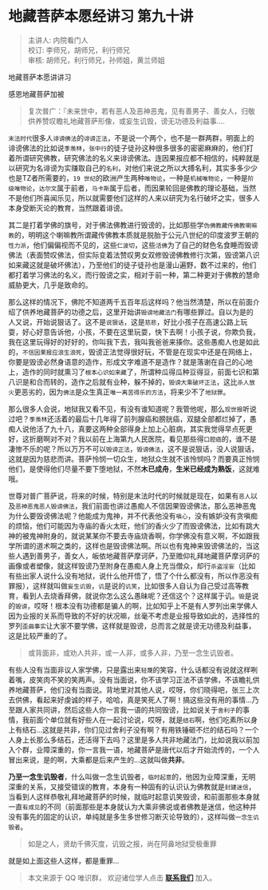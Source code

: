 # 地藏菩萨本愿经讲习 第九十讲

> 主讲人: 内院看门人 <br />
> 校订: 李师兄，胡师兄，利行师兄 <br />
> 审核: 胡师兄，利行师兄，孙师姐，黄兰师姐 <br />

地藏菩萨本愿讲讲习

感恩地藏菩萨加被

> 复次普广：『未来世中，若有恶人及恶神恶鬼，见有善男子、善女人，归敬供养赞叹瞻礼地藏菩萨形像，或妄生讥毁，谤无功德及利益事....

`末法时代`很多人`诽谤佛法`的`诽谤正法`，不是说一个两个，也不是一群两群，明面上的诽谤佛法的比如说`季羡林`，`张中行`的徒子徒孙这种很多很多的密密麻麻的，他们打着所谓研究佛教，研究佛法的名义来诽谤佛法。连因果报应都不相信的，纯粹就是以研究为名诽谤为实赚取自己的`名利`，对他们来说之所以大搏名利，其实多多少少也是TZ者所需要的，`19 世纪`的欧洲产生两种`唯物论`，一种是`机械唯物论`，一种是`阶级唯物论`，`达尔文`属于前者，`马卡斯`属于后者，而因果轮回是佛教的理论基础，当然不是他们所喜闻乐见，所以就需要他们这样的人来以研究为名行破坏之实，很多人本身受断灭论的教育，当然跟着诽谤。

其二是打着学佛的旗号，对于佛法佛教进行毁谤的，比如那些学`伪佛教藏传佛教喇嘛教`的，明明这个喇嘛教所谓藏传佛教本质就是脱胎于公元八世纪的印度波罗王朝的`性力派`，他们偏偏视而不见的，这些`仁波切`，这些`活佛`为了自己的财色名食睡而毁谤佛法（表面赞叹佛法，但实际变着法赞叹男女双修毁谤佛教修行次第，毁谤第八识如来藏这就是破坏佛法），乃至他们的徒子徒孙也是漫山遍野，数不过来的，他们都打着学习佛法的名义，而行毁谤之实，相对于前一种，第二种更对于佛教的慧命威胁更大，几乎是致命的。

那么这样的情况下，佛陀不知道两千五百年后这样吗？他当然清楚，所以在前面介绍了供养地藏菩萨的功德之后，这里开始讲`毁谤地藏法门`有哪些罪过。自以为是的人又说，开始说狠话了。这不是`说狠话`，这是`慈悲`，好比小孩子在高速公路上玩耍，好心好意告诉他，小孩，不要在这里玩耍，快下去啊！小孩子说，你欺负我，我在这里玩得好的好好的，你叫我下去，我叫我爸爸来揍你。这些愚痴人也是如此的，`不信因果报应浪生浪死`，毁谤正法觉得很好玩，不管是在现实中还是在网络上，你要是毁谤必然身语意的造作，形成文字难道不是造作？就是落谢在自己的心地上，造作的同时就熏习了`根本心识如来藏`了，所谓种瓜得瓜种豆得豆，前面七识和第八识是和合而转的，造作之后就有业种，躲不掉的，`毁谤大乘破坏正法`，这比`杀人放火`更恶劣的，因为`佛法`是众生真正`唯一离苦得乐的方法`，将来少不了`地狱罪`。

那么很多人会说，地狱我又看不见，有没有谁知道呢？我管他呢，那么`现世报`听说过吧？`季羡林`还活着的最后十几年得了前列腺癌和膀胱癌，双腿全部都烂掉了，愚痴人说他活了九十八，真要这两种全部得身上加上心脏病，其实我觉得早点死更好，这折磨啊对不对？我以前在上海第九人民医院，看见那些得`口腔癌`的，谁不是凄惨不乐的呢？所以万万不可以`毁谤正法`，`毁谤佛法`，这不是说狠话，没人说狠话，这就是因为慈悲而讲。菩萨怜悯一切众生，地狱众生就不该怜悯吗？而要真正怜悯他们，是使得他们尽量不要下堕地狱，不然**木已成舟**，**生米已经成为熟饭**，这就难哦。

世尊对普广菩萨说，将来的时候，特别是末法时代的时候就是现在，如果有`恶人`以及`恶神恶鬼恶人毁谤佛法`，我们前面也讲过愚痴人不信因果毁谤佛法，那么恶神恶鬼为什么要毁谤佛法呢？他能成为鬼神，并不代表他没有`嗔心`，没有嫉妒没有贪嗔痴的烦恼，他们可能因为寺庙的香火太旺，他们的香火少了而毁谤佛法，比如有跳大神的被鬼神附身的，就说某某你不要去寺庙烧香啊，你学佛没有意义啊，不如跟我学所谓的道术啊之类的，这样也是毁谤佛法啊。所以也有鬼神来毁谤佛法的，当这些人遇到善男子，善女人，皈依地藏菩萨摩诃萨，乃至赡仰礼拜地藏菩萨摩诃萨的画像或者塑像，就这样毁谤乃至附身在愚痴人身上充当僧众，却行`杀盗淫妄`（比如有些出家人说什么没有地狱，说什么他开悟了，悟了个什么都没有，所以作恶没有罪报），这样就叫做`妄生讥毁`，`讥`是说的`讥笑`，比如很多人自认为自己受过高等教育，看到人去烧香拜佛，就说你怎么这么愚昧呢？还信这个？这样属于讥。`毁`是说的`毁谤`，哎呀！根本没有功德都是骗人的啊，比如知乎上不是有人罗列出来学佛人因为业报的关系而导致的不好的状况嘛，丝毫不考虑是业报导致如此的，选择性的罗列`歪曲事实`让大家不要学佛，这样就是毁谤，总而言之就是谤无功德及利益事，这是比较严重的了。

> 或背面非，或劝人共非，或一人非，或多人非，乃至一念生讥毁者。

有些人没有当面非议人家学佛，只是露出来`轻蔑`的笑容，什么话都没有说就这样咧着嘴，皮笑肉不笑的笑两声。没有当面说，你不该学习正法不该学佛，不该瞻礼供养地藏菩萨，他们没有当面说。背地里对其他人说，哎呀，你们晓得吧，张三上次去供佛，看起来好虔诚的样子，哈哈，真是笑死人了啊！搞这些没有用的事情...乃至跟人家共同讲，然后这些人你一言我一语的共同毁谤，比如说关于`舍利子`的事情，我前面个单位就有好些人在一起讨论说，哎呀，就是`结石`啊，他们吃素所以身上有结石...这就是共非，你们见过舍利子没有啊？有用铁锤砸不烂的结石吗？一个人身上长那么多结石，还活得下去吗？这里是多人共非地藏法门，比如说我以前加入个群，业障深重的，你一言我一语，地藏菩萨是唐代以后才开始流传的，一个人冒出来说，是的啊，大乘都是后来产生的...这就叫做**共非**。

**乃至一念生讥毁者**，什么叫做一念生讥毁者，`临时起意`的，他因为业障深重，无明深重的关系，又接受错误的教育，本身有一种固有的认识认为佛教就是`封建迷信`，当看到人这样恭敬礼拜地藏菩萨的时候，就临时起意讥笑毁谤，和前面那些本身就一直`有成见`的不同（前面那些是本身就认为大乘非佛说或者佛教是迷信，他这种并没有事先的固定的认识，单纯就是多生多世修习断灭论导致的），这样叫做`一念生讥毁者`。

> 如是之人，贤劫千佛灭度，讥毁之报，尚在阿鼻地狱受极重罪

就是如上面这些人这样，都是重罪...

> 本文来源于 QQ 唯识群， 欢迎诸位学人点击 **[联系我们](https://mp.weixin.qq.com/s/lZCfWjmLjgNR165Tx4_bCQ)** 加入。
